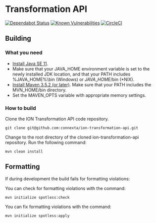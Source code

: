 # Transformation API
[![Dependabot Status](https://api.dependabot.com/badges/status?host=github&repo=connexta/ion-transformation-api)](https://dependabot.com)
[![Known Vulnerabilities](https://snyk.io//test/github/connexta/ion-transformation-api/badge.svg)](https://snyk.io//test/github/connexta/ion-transformation-api)
[![CircleCI](https://circleci.com/gh/connexta/ion-transformation-api.svg?style=svg)](https://circleci.com/gh/connexta/ion-transformation-api)
## Building
### What you need ###
* [Install Java SE 11](https://jdk.java.net/java-se-ri/11).
* Make sure that your JAVA\_HOME environment variable is set to the newly installed JDK location, and that your PATH includes %JAVA\_HOME%\bin (Windows) or $JAVA\_HOME$/bin (\*NIX).
* [Install Maven 3.5.2 \(or later\)](http://maven.apache.org/download.html). Make sure that your PATH includes the MVN\_HOME/bin directory.
* Set the MAVEN_OPTS variable with appropriate memory settings.

### How to build ###
Clone the ION Transformation API code repository.

```
git clone git@github.com:connexta/ion-transformation-api.git
```

Change to the root directory of the cloned ion-transformation-api repository. Run the following command:

```
mvn clean install
```

## Formatting
If during development the build fails for formatting violations:

You can check for formatting violations with the command:

```
mvn initialize spotless:check
```

You can fix formatting violations with the command:

```
mvn initialize spotless:apply
```